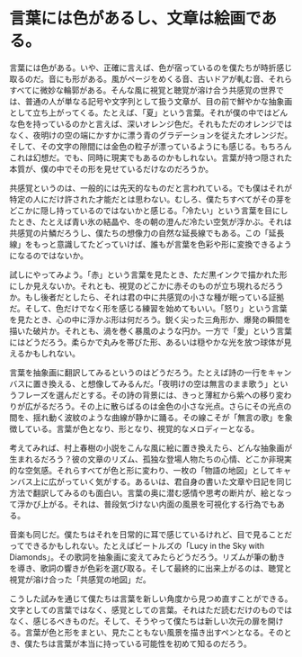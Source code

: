 # 言葉には色があるし、文章は絵画である。

言葉には色がある。いや、正確に言えば、色が宿っているのを僕たちが時折感じ取るのだ。音にも形がある。風がページをめくる音、古いドアが軋む音、それらすべてに微妙な輪郭がある。そんな風に視覚と聴覚が溶け合う共感覚の世界では、普通の人が単なる記号や文字列として扱う文章が、目の前で鮮やかな抽象画として立ち上がってくる。たとえば、「夏」という言葉。それが僕の中ではどんな色を持っているのかと言えば、深いオレンジ色だ。それもただのオレンジではなく、夜明けの空の端にかすかに漂う青のグラデーションを従えたオレンジだ。そして、その文字の隙間には金色の粒子が漂っているようにも感じる。もちろんこれは幻想だ。でも、同時に現実でもあるのかもしれない。言葉が持つ隠された本質が、僕の中でその形を見せているだけなのだろうか。

共感覚というのは、一般的には先天的なものだと言われている。でも僕はそれが特定の人にだけ許された才能だとは思わない。むしろ、僕たちすべてがその芽をどこかに隠し持っているのではないかと感じる。「冷たい」という言葉を目にしたとき、たとえば青い氷の結晶や、冬の朝の澄んだ冷たい空気が浮かぶ。それは共感覚の片鱗だろうし、僕たちの想像力の自然な延長線でもある。この「延長線」をもっと意識してたどっていけば、誰もが言葉を色彩や形に変換できるようになるのではないか。

試しにやってみよう。「赤」という言葉を見たとき、ただ黒インクで描かれた形にしか見えないか。それとも、視覚のどこかに赤そのものが立ち現れるだろうか。もし後者だとしたら、それは君の中に共感覚の小さな種が眠っている証拠だ。そして、色だけでなく形を感じる練習を始めてもいい。「怒り」という言葉を見たとき、心の中に浮かぶ形は何だろう。鋭く尖った三角形か、爆発の瞬間を描いた破片か。それとも、渦を巻く暴風のような円か。一方で「愛」という言葉にはどうだろう。柔らかで丸みを帯びた形、あるいは穏やかな光を放つ球体が見えるかもしれない。

言葉を抽象画に翻訳してみるというのはどうだろう。たとえば詩の一行をキャンバスに置き換える、と想像してみるんだ。「夜明けの空は無言のまま歌う」というフレーズを選んだとする。その詩の背景には、きっと薄紅から紫への移り変わりが広がるだろう。その上に散らばるのは金色の小さな光点。さらにその光点の間を、揺れ動く波紋のような曲線が静かに踊る。その線こそが「無言の歌」を象徴している。言葉が色となり、形となり、視覚的なメロディーとなる。

考えてみれば、村上春樹の小説をこんな風に絵に置き換えたら、どんな抽象画が生まれるだろう？彼の文章のリズム、孤独な登場人物たちの心情、どこか非現実的な空気感。それらすべてが色と形に変わり、一枚の「物語の地図」としてキャンバス上に広がっていく気がする。あるいは、君自身の書いた文章や日記を同じ方法で翻訳してみるのも面白い。言葉の奥に潜む感情や思考の断片が、絵となって浮かび上がる。それは、普段気づけない内面の風景を可視化する行為でもある。

音楽も同じだ。僕たちはそれを日常的に耳で感じているけれど、目で見ることだってできるかもしれない。たとえばビートルズの「Lucy in the Sky with Diamonds」。その歌詞を抽象画に変えてみたらどうだろう。リズムが筆の動きを導き、歌詞の響きが色彩を選び取る。そして最終的に出来上がるのは、聴覚と視覚が溶け合った「共感覚の地図」だ。

こうした試みを通じて僕たちは言葉を新しい角度から見つめ直すことができる。文字としての言葉ではなく、感覚としての言葉。それはただ読むだけのものではなく、感じるべきものだ。そして、そうやって僕たちは新しい次元の扉を開ける。言葉が色と形をまとい、見たこともない風景を描き出すペンとなる。そのとき、僕たちは言葉が本当に持っている可能性を初めて知るのだろう。